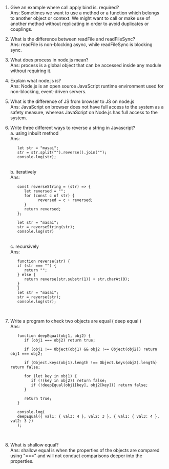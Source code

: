 1. Give an example where call apply bind is. required?
   <br/>
   Ans: Sometimes we want to use a method or a function which belongs to another object or context. We might want to call or make use of another method without replicating in order to avoid duplicates or couplings.
   <br/>

1. What is the difference between readFile and readFileSync?
   <br/>
   Ans: readFile is non-blocking async, while readFileSync is blocking sync.
   <br/>

1. What does process in node.js mean?
   <br/>
   Ans: process is a global object that can be accessed inside any module without requiring it.
   <br/>

1. Explain what node.js is?
   <br/>
   Ans: Node.js is an open source JavaScript runtime environment used for non-blocking, event-driven servers.
   <br/>

1. What is the difference of JS from browser to JS on node.js
   <br/>
   Ans: JavaScript on browser does not have full access to the system as a safety measure, whereas JavaScript on Node.js has full access to the system.
   <br/>

1. Write three different ways to reverse a string in Javascript?
   <br/>
   a. using inbuilt method
   <br/>
   Ans:

   ```JS
      let str = "masai";
      str = str.split("").reverse().join("");
      console.log(str);

   ```

      <br/>
      b. iteratively
      <br/>
      Ans:

   ```JS
      const reverseString = (str) => {
         let reversed = "";
         for (const c of str) {
               reversed = c + reversed;
         }
         return reversed;
      };

      let str = "masai";
      str = reverseString(str);
      console.log(str)

   ```

      <br/>
      c. recursively
      <br/>
      Ans:

   ```JS
      function reverse(str) {
      if (str === "") {
         return "";
      } else {
         return reverse(str.substr(1)) + str.charAt(0);
      }
      }
      let str = "masai";
      str = reverse(str);
      console.log(str);
   ```

   <br/>

1. Write a program to check two objects are equal ( deep equal )
   <br/>
   Ans:

   ```JS
      function deepEqual(obj1, obj2) {
         if (obj1 === obj2) return true;

         if (obj1 !== Object(obj1) && obj2 !== Object(obj2)) return obj1 === obj2;

         if (Object.keys(obj1).length !== Object.keys(obj2).length) return false;

         for (let key in obj1) {
            if (!(key in obj2)) return false;
            if (!deepEqual(obj1[key], obj2[key])) return false;
         }

         return true;
      }

      console.log(
      deepEqual({ val1: { val3: 4 }, val2: 3 }, { val1: { val3: 4 }, val2: 3 })
      );

   ```

   <br/>

1. What is shallow equal?
   <br/>
   Ans: shallow equal is when the properties of the objects are compared using "===" and will not conduct comparisons deeper into the properties.
   <br/>
